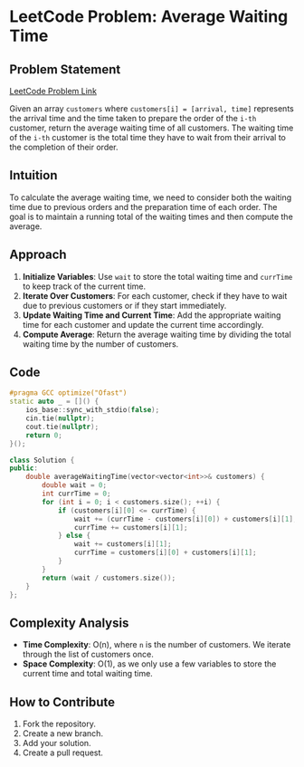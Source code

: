 # LeetCode Problem: Average Waiting Time

## Problem Statement

[LeetCode Problem Link](https://leetcode.com/problems/average-waiting-time/)

Given an array `customers` where `customers[i] = [arrival, time]` represents the arrival time and the time taken to prepare the order of the `i-th` customer, return the average waiting time of all customers. The waiting time of the `i-th` customer is the total time they have to wait from their arrival to the completion of their order.

## Intuition

To calculate the average waiting time, we need to consider both the waiting time due to previous orders and the preparation time of each order. The goal is to maintain a running total of the waiting times and then compute the average.

## Approach

1. **Initialize Variables**: Use `wait` to store the total waiting time and `currTime` to keep track of the current time.
2. **Iterate Over Customers**: For each customer, check if they have to wait due to previous customers or if they start immediately.
3. **Update Waiting Time and Current Time**: Add the appropriate waiting time for each customer and update the current time accordingly.
4. **Compute Average**: Return the average waiting time by dividing the total waiting time by the number of customers.

## Code

```cpp
#pragma GCC optimize("Ofast")
static auto _ = []() {
    ios_base::sync_with_stdio(false);
    cin.tie(nullptr);
    cout.tie(nullptr);
    return 0;
}();

class Solution {
public:
    double averageWaitingTime(vector<vector<int>>& customers) {
        double wait = 0;
        int currTime = 0;
        for (int i = 0; i < customers.size(); ++i) {
            if (customers[i][0] <= currTime) {
                wait += (currTime - customers[i][0]) + customers[i][1];
                currTime += customers[i][1];
            } else {
                wait += customers[i][1];
                currTime = customers[i][0] + customers[i][1];
            }
        }
        return (wait / customers.size());
    }
};
```

## Complexity Analysis

- **Time Complexity**: O(n), where `n` is the number of customers. We iterate through the list of customers once.
- **Space Complexity**: O(1), as we only use a few variables to store the current time and total waiting time.

## How to Contribute

1. Fork the repository.
2. Create a new branch.
3. Add your solution.
4. Create a pull request.